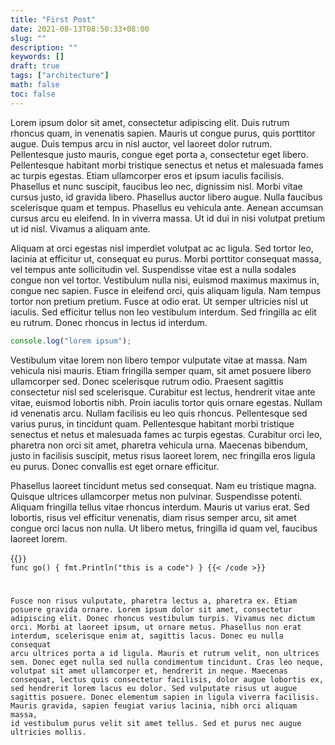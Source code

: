 ```yaml
---
title: "First Post"
date: 2021-08-13T08:50:33+08:00
slug: ""
description: ""
keywords: []
draft: true
tags: ["architecture"]
math: false
toc: false
---
```


Lorem ipsum dolor sit amet, consectetur adipiscing elit. Duis rutrum rhoncus quam, in venenatis sapien. Mauris ut congue purus, quis porttitor augue. Duis tempus arcu in nisl auctor, vel laoreet dolor rutrum. Pellentesque justo mauris, congue eget porta a, consectetur eget libero. Pellentesque habitant morbi tristique senectus et netus et malesuada fames ac turpis egestas. Etiam ullamcorper eros et ipsum iaculis facilisis. Phasellus et nunc suscipit, faucibus leo nec, dignissim nisl. Morbi vitae cursus justo, id gravida libero. Phasellus auctor libero augue. Nulla faucibus scelerisque quam et tempus. Phasellus eu vehicula ante. Aenean accumsan cursus arcu eu eleifend. In in viverra massa. Ut id dui in nisi volutpat pretium ut id nisl. Vivamus a aliquam ante.

Aliquam at orci egestas nisl imperdiet volutpat ac ac ligula. Sed tortor leo, lacinia at efficitur ut, consequat eu purus. Morbi porttitor consequat massa, vel tempus ante sollicitudin vel. Suspendisse vitae est a nulla sodales congue non vel tortor. Vestibulum nulla nisi, euismod maximus maximus in, congue nec sapien. Fusce in eleifend orci, quis aliquam ligula. Nam tempus tortor non pretium pretium. Fusce at odio erat. Ut semper ultricies nisl ut iaculis. Sed efficitur tellus non leo vestibulum interdum. Sed fringilla ac elit eu rutrum. Donec rhoncus in lectus id interdum.

```javascript
console.log("lorem ipsum");
```

Vestibulum vitae lorem non libero tempor vulputate vitae at massa. Nam vehicula nisi mauris. Etiam fringilla semper quam, sit amet posuere libero ullamcorper sed. Donec scelerisque rutrum odio. Praesent sagittis consectetur nisl sed scelerisque. Curabitur est lectus, hendrerit vitae ante vitae, euismod lobortis nibh. Proin iaculis tortor quis ornare egestas. Nullam id venenatis arcu. Nullam facilisis eu leo quis rhoncus. Pellentesque sed varius purus, in tincidunt quam. Pellentesque habitant morbi tristique senectus et netus et malesuada fames ac turpis egestas. Curabitur orci leo, pharetra non orci sit amet, pharetra vehicula urna. Maecenas bibendum, justo in facilisis suscipit, metus risus laoreet lorem, nec fringilla eros ligula eu purus. Donec convallis est eget ornare efficitur.

Phasellus laoreet tincidunt metus sed consequat. Nam eu tristique magna. Quisque ultrices ullamcorper metus non pulvinar. Suspendisse potenti. Aliquam fringilla tellus vitae rhoncus interdum. Mauris ut varius erat. Sed lobortis, risus vel efficitur venenatis, diam risus semper arcu, sit amet congue orci lacus non nulla. Ut libero metus, fringilla id quam vel, faucibus laoreet lorem.

{{<code language="go" title="sample code" expand="Foo" collapse="Hide" isCollapsed="false">}}
func go() {
  fmt.Println("this is a code")
}
{{< /code >}}

Fusce non risus vulputate, pharetra lectus a, pharetra ex. Etiam posuere gravida ornare. Lorem ipsum dolor sit amet, consectetur adipiscing elit. Donec rhoncus vestibulum turpis. Vivamus nec dictum orci. Morbi at laoreet ipsum, ut ornare metus. Phasellus non erat interdum, scelerisque enim at, sagittis lacus. Donec eu nulla consequat arcu ultrices porta a id ligula. Mauris et rutrum velit, non ultrices sem. Donec eget nulla sed nulla condimentum tincidunt. Cras leo neque, volutpat sit amet ullamcorper et, hendrerit in neque. Maecenas consequat, lectus quis consectetur facilisis, dolor augue lobortis ex, sed hendrerit lorem lacus eu dolor. Sed vulputate risus ut augue sagittis posuere. Donec elementum sapien in ligula viverra facilisis. Mauris gravida, sapien feugiat varius lacinia, nibh orci aliquam massa, id vestibulum purus velit sit amet tellus. Sed et purus nec augue ultricies mollis.

